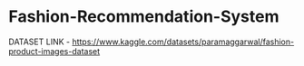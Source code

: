 # Fashion-Recommendation-System
DATASET LINK - https://www.kaggle.com/datasets/paramaggarwal/fashion-product-images-dataset
